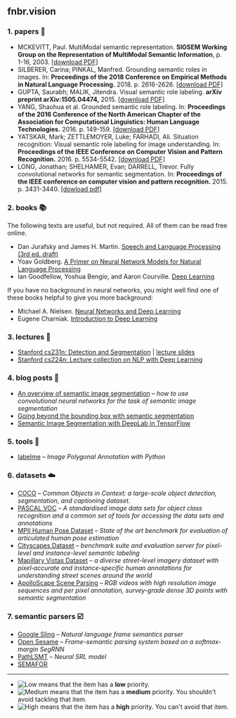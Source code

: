 ## fnbr.vision

### 1. papers :page_facing_up:

- MCKEVITT, Paul. MultiModal semantic representation. **SIGSEM Working Group on the Representation of MultiModal Semantic Information**, p. 1-16, 2003. [[download PDF]](http://uir.ulster.ac.uk/21402/1/msr.pdf)
- SILBERER, Carina; PINKAL, Manfred. Grounding semantic roles in images. In: **Proceedings of the 2018 Conference on Empirical Methods in Natural Language Processing.** 2018. p. 2616-2626. [[download PDF]](https://www.aclweb.org/anthology/D18-1282)
- GUPTA, Saurabh; MALIK, Jitendra. Visual semantic role labeling. **arXiv preprint arXiv:1505.04474,** 2015. [[download PDF]](https://arxiv.org/pdf/1505.04474.pdf)
- YANG, Shaohua et al. Grounded semantic role labeling. In: **Proceedings of the 2016 Conference of the North American Chapter of the Association for Computational Linguistics: Human Language Technologies.** 2016. p. 149-159. [[download PDF]](https://www.aclweb.org/anthology/N16-1019)
- YATSKAR, Mark; ZETTLEMOYER, Luke; FARHADI, Ali. Situation recognition: Visual semantic role labeling for image understanding. In: **Proceedings of the IEEE Conference on Computer Vision and Pattern Recognition.** 2016. p. 5534-5542. [[download PDF]](https://www.cv-foundation.org/openaccess/content_cvpr_2016/papers/Yatskar_Situation_Recognition_Visual_CVPR_2016_paper.pdf)
- LONG, Jonathan; SHELHAMER, Evan; DARRELL, Trevor. Fully convolutional networks for semantic segmentation. In: **Proceedings of the IEEE conference on computer vision and pattern recognition.** 2015. p. 3431-3440. [[dowload pdf]](https://arxiv.org/pdf/1605.06211.pdf)

### 2. books :books:

The following texts are useful, but not required. All of them can be read free online.

- Dan Jurafsky and James H. Martin. [Speech and Language Processing (3rd ed. draft)](https://web.stanford.edu/~jurafsky/slp3/)
- Yoav Goldberg. [A Primer on Neural Network Models for Natural Language Processing](http://u.cs.biu.ac.il/~yogo/nnlp.pdf)
- Ian Goodfellow, Yoshua Bengio, and Aaron Courville. [Deep Learning](http://www.deeplearningbook.org)

If you have no background in neural networks, you might well find one of these books helpful to give you more background:

- Michael A. Nielsen. [Neural Networks and Deep Learning](http://neuralnetworksanddeeplearning.com)
- Eugene Charniak. [Introduction to Deep Learning](https://mitpress.mit.edu/books/introduction-deep-learning)

### 3. lectures :speech_balloon:

- [Stanford cs231n: Detection and Segmentation](https://youtu.be/nDPWywWRIRo) | [lecture slides](http://cs231n.stanford.edu/slides/2017/cs231n_2017_lecture11.pdf)
- [Stanford cs224n: Lecture collection on NLP with Deep Learning](https://www.youtube.com/playlist?list=PL3FW7Lu3i5Jsnh1rnUwq_TcylNr7EkRe6)

### 4. blog posts :pushpin:

- [An overview of semantic image segmentation](https://www.jeremyjordan.me/semantic-segmentation/) *– how to use convolutional neural networks for the task of semantic image segmentation*
- [Going beyond the bounding box with semantic segmentation](https://thegradient.pub/semantic-segmentation/)
- [Semantic Image Segmentation with DeepLab in TensorFlow](https://ai.googleblog.com/2018/03/semantic-image-segmentation-with.html)

### 5. tools :hammer:

- [labelme](https://github.com/wkentaro/labelme) *– Image Polygonal Annotation with Python*

### 6. datasets :cloud:

- [COCO](http://cocodataset.org) *– Common Objects in Context: a large-scale object detection, segmentation, and captioning dataset.*
- [PASCAL VOC](http://host.robots.ox.ac.uk/pascal/VOC/) *– A standardised image data sets for object class recognition and a common set of tools for accessing the data sets and annotations*
- [MPII Human Pose Dataset](http://human-pose.mpi-inf.mpg.de/) *– State of the art benchmark for evaluation of articulated human pose estimation*
- [Cityscapes Dataset](https://www.cityscapes-dataset.com) *– benchmark suite and evaluation server for pixel-level and instance-level semantic labeling*
- [Mapillary Vistas Dataset](https://www.mapillary.com/dataset/vistas) *– a diverse street-level imagery dataset with pixel‑accurate and instance‑specific human annotations for understanding street scenes around the world*
- [ApolloScape Scene Parsing](http://apolloscape.auto/scene.html) *– RGB videos with high resolution image sequences and per pixel annotation, survey-grade dense 3D points with semantic segmentation*

### 7. semantic parsers :ballot_box_with_check:

- [Google Sling](https://github.com/google/sling) *– Natural language frame semantics parser*
- [Open Sesame](https://github.com/swabhs/open-sesame) *– Frame-semantic parsing system based on a softmax-margin SegRNN*
- [PathLSMT](https://github.com/microth/PathLSTM) *– Neural SRL model*
- [SEMAFOR](http://www.cs.cmu.edu/~ark/SEMAFOR/)
_____

- ![Low][low] means that the item has a **low** priority.
- ![Medium][medium] means that the item has a **medium** priority. You shouldn't avoid tackling that item.
- ![High][high] means that the item has a **high** priority. You can't avoid that item.


[low]: https://viridiano.com/s/low.svg
[medium]: https://viridiano.com/s/medium.svg
[high]: https://viridiano.com/s/high.svg
